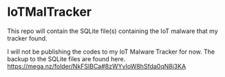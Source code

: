# IoTMalTracker
This repo will contain the SQLite file(s) containing the IoT malware that my tracker found.

I will not be publishing the codes to my IoT Malware Tracker for now.
The backup to the SQLite files are found here.
https://mega.nz/folder/NkFSlBCa#8zWYvIoW8hSfda0qN8j3KA
